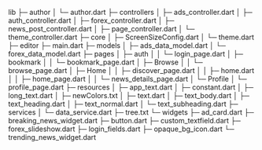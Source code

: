 lib
├─ author
│  └─ author.dart
├─ controllers
│  ├─ ads_controller.dart
│  ├─ auth_controller.dart
│  ├─ forex_controller.dart
│  ├─ news_post_controller.dart
│  ├─ page_controller.dart
│  └─ theme_controller.dart
├─ core
│  ├─ ScreenSizeConfig.dart
│  └─ theme.dart
├─ editor
├─ main.dart
├─ models
│  ├─ ads_data_model.dart
│  └─ forex_data_model.dart
├─ pages
│  ├─ auth
│  │  └─ login_page.dart
│  ├─ bookmark
│  │  └─ bookmark_page.dart
│  ├─ Browse
│  │  └─ browse_page.dart
│  ├─ Home
│  │  ├─ discover_page.dart
│  │  ├─ home.dart
│  │  ├─ home_page.dart
│  │  └─ news_details_page.dart
│  └─ Profile
│     └─ profile_page.dart
├─ resources
│  ├─ app_text.dart
│  ├─ constant.dart
│  ├─ long_text.dart
│  ├─ newColors.txt
│  ├─ text.dart
│  ├─ text_body.dart
│  ├─ text_heading.dart
│  ├─ text_normal.dart
│  └─ text_subheading.dart
├─ services
│  └─ data_service.dart
├─ tree.txt
└─ widgets
   ├─ ad_card.dart
   ├─ breaking_news_widget.dart
   ├─ button.dart
   ├─ custom_textfield.dart
   ├─ forex_slideshow.dart
   ├─ login_fields.dart
   ├─ opaque_bg_icon.dart
   └─ trending_news_widget.dart
